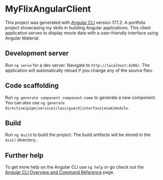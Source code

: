 # MyFlixAngularClient

This project was generated with [Angular CLI](https://github.com/angular/angular-cli) version 17.1.2. A portfolio project showcasing my skills in building Angular applications.
This client application serves to display movie data with a user-friendly interface using Angular Material.

## Development server

Run `ng serve` for a dev server. Navigate to `http://localhost:4200/`. The application will automatically reload if you change any of the source files.

## Code scaffolding

Run `ng generate component component-name` to generate a new component. You can also use `ng generate directive|pipe|service|class|guard|interface|enum|module`.

## Build

Run `ng build` to build the project. The build artifacts will be stored in the `dist/` directory..

## Further help

To get more help on the Angular CLI use `ng help` or go check out the [Angular CLI Overview and Command Reference](https://angular.io/cli) page.
